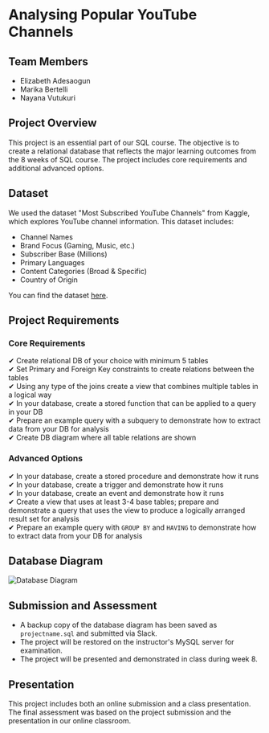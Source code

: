 # Analysing Popular YouTube Channels

## Team Members
- Elizabeth Adesaogun
- Marika Bertelli
- Nayana Vutukuri

## Project Overview
This project is an essential part of our SQL course. The objective is to create a relational database that reflects the major learning outcomes from the 8 weeks of SQL course. The project includes core requirements and additional advanced options.

## Dataset
We used the dataset "Most Subscribed YouTube Channels" from Kaggle, which explores YouTube channel information. This dataset includes:
- Channel Names
- Brand Focus (Gaming, Music, etc.)
- Subscriber Base (Millions)
- Primary Languages
- Content Categories (Broad & Specific)
- Country of Origin

You can find the dataset [here](https://www.kaggle.com/datasets/sukhmandeepsinghbrar/most-subscribed-youtube-channel?resource=download).

## Project Requirements

### Core Requirements
✔ Create relational DB of your choice with minimum 5 tables  
✔ Set Primary and Foreign Key constraints to create relations between the tables  
✔ Using any type of the joins create a view that combines multiple tables in a logical way  
✔ In your database, create a stored function that can be applied to a query in your DB  
✔ Prepare an example query with a subquery to demonstrate how to extract data from your DB for analysis  
✔ Create DB diagram where all table relations are shown  

### Advanced Options
✔ In your database, create a stored procedure and demonstrate how it runs  
✔ In your database, create a trigger and demonstrate how it runs  
✔ In your database, create an event and demonstrate how it runs  
✔ Create a view that uses at least 3-4 base tables; prepare and demonstrate a query that uses the view to produce a logically arranged result set for analysis  
✔ Prepare an example query with `GROUP BY` and `HAVING` to demonstrate how to extract data from your DB for analysis  

## Database Diagram
![Database Diagram](./mnt/data/drawSQL-image-export-2024-05-02.png)

## Submission and Assessment
- A backup copy of the database diagram has been saved as `projectname.sql` and submitted via Slack.
- The project will be restored on the instructor's MySQL server for examination.
- The project will be presented and demonstrated in class during week 8.

## Presentation
This project includes both an online submission and a class presentation. The final assessment was based on the project submission and the presentation in our online classroom.


